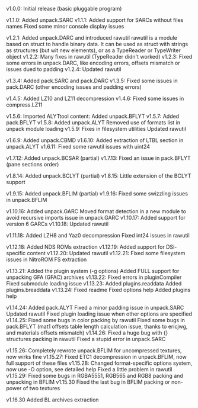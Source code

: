 v1.0.0:
	Initial release (basic pluggable program)

v1.1.0:
	Added unpack.SARC
v1.1.1:
	Added support for SARCs without files names
	Fixed some minor console display issues
	
v1.2.1:
	Added unpack.DARC and introduced rawutil
	rawutil is a module based on struct to handle binary data. It can be used as struct with strings as structures (but wit new elements), or as a TypeReader or TypeWriter object
v1.2.2:
	Many fixes in rawutil (TypeReader didn't worked)
v1.2.3:
	Fixed some errors in unpack.DARC, like encoding errors, offsets mismatch or issues dued to padding
v1.2.4:
	Updated rawutil

v1.3.4:
	Added pack.SARC and pack.DARC
v1.3.5:
	Fixed some issues in pack.DARC (other encoding issues and padding errors)

v1.4.5:
	Added LZ10 and LZ11 decompression
v1.4.6:
	Fixed some issues in compress.LZ11

v1.5.6:
	Imported ALYTtool content:
	Added unpack.BFLYT
v1.5.7:
	Added pack.BFLYT
v1.5.8:
	Added unpack.ALYT
	Removed use of formats list in unpack module loading
v1.5.9:
	Fixes in filesystem utilities
	Updated rawutil

v1.6.9:
	Added unpack.CBMD
v1.6.10:
	Added extraction of LTBL section in unpack.ALYT
v1.6.11:
	Fixed some rawutil issues with uint24

v1.7.12:
	Added unpack.BCSAR (partial)
v1.7.13:
	Fixed an issue in pack.BFLYT (pane sections order)

v1.8.14:
	Added unpack.BCLYT (partial)
v1.8.15:
	Little extension of the BCLYT support

v1.9.15:
	Added unpack.BFLIM (partial)
v1.9.16:
	Fixed some swizzling issues in unpack.BFLIM

v1.10.16:
	Added unpack.GARC
	Moved format detection in a new module to avoid recursive imports issue in unpack.GARC
v1.10.17:
	Added support for version 6 GARCs
v1.10.18:
	Updated rawutil

v1.11.18:
	Added LZH8 and Yaz0 decompression
	Fixed int24 issues in rawutil

v1.12.18:
	Added NDS ROMs extraction
v1.12.19:
	Added support for DSi-specific content
v1.12.20:
	Updated rawutil
v1.12.21:
	Fixed some filesystem issues in NitroROM FS extraction
	
v1.13.21:
	Added the plugin system (-g options)
	Added FULL support for unpacking GFA (GFAC) archives
v1.13.22:
	Fixed errors in pluginCompiler
	Fixed submodule loading issue
v1.13.23:
	Added plugins.readdata
	Added plugins.breaddata
v1.13.24:
	Fixed readme
	Fixed options help
	Added plugins help

v1.14.24:
	Added pack.ALYT
	Fixed a minor padding issue in unpack.SARC
	Updated rawutil
	Fixed plugin loading issue when other options are specified
v1.14.25:
	Fixed some bugs in color packing by rawutil
	Fixed some bugs in pack.BFLYT (mat1 offsets table length calculation issue, thanks to ericjwg, and materials offsets mismatch)
v1.14.26:
	Fixed a huge bug with {} structures packing in rawutil
	Fixed a stupid error in unpack.SARC

v1.15.26:
	Completely rewrote unpack.BFLIM for uncompressed textures, now wirks fine
v1.15.27:
	Fixed ETC1 decompression in unpack.BFLIM, now full support of these files
v1.15.28:
	Changed format-specific options system, now use -O option, see detailed help
	Fixed a little problem in rawutil
v1.15.29:
	Fixed some bugs in RGBA5551, RGB565 and RGB8 packing and unpacking in BFLIM
v1.15.30
	Fixed the last bug in BFLIM packing or non-power of two textures

v1.16.30
	Added BL archives extraction

